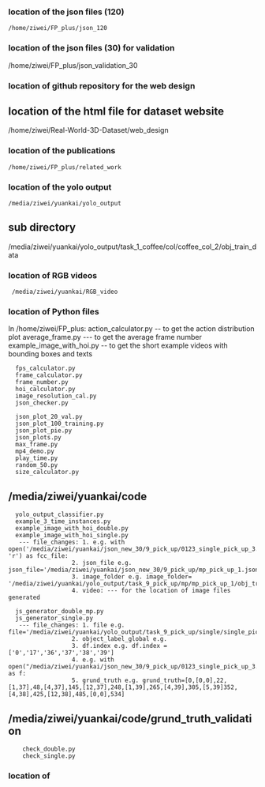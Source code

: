 ### location of the json files (120)
    /home/ziwei/FP_plus/json_120


### location of the json files (30) for validation
   /home/ziwei/FP_plus/json_validation_30

### location of github repository for the web design
  ## location of the html file for dataset website
   /home/ziwei/Real-World-3D-Dataset/web_design

### location of the publications
    /home/ziwei/FP_plus/related_work

### location of the yolo output
    /media/ziwei/yuankai/yolo_output
   ## sub directory
   /media/ziwei/yuankai/yolo_output/task_1_coffee/col/coffee_col_2/obj_train_data

<!-- ### location of the html file of the web
   /home/ziwei/Real-World-3D-Dataset/web_design -->
   

### location of RGB videos
     /media/ziwei/yuankai/RGB_video

### location of Python files
   In /home/ziwei/FP_plus:
      action_calculator.py
      -- to get the action distribution plot
      average_frame.py
      --- to get the average frame number
      example_image_with_hoi.py
      -- to get the short example videos with bounding boxes and texts
      
      fps_calculator.py
      frame_calculator.py
      frame_number.py
      hoi_calculator.py
      image_resolution_cal.py
      json_checker.py 
      
      json_plot_20_val.py
      json_plot_100_training.py
      json_plot_pie.py
      json_plots.py
      max_frame.py
      mp4_demo.py
      play_time.py
      random_50.py
      size_calculator.py
   ## /media/ziwei/yuankai/code
      yolo_output_classifier.py
      example_3_time_instances.py
      example_image_with_hoi_double.py
      example_image_with_hoi_single.py
       --- file_changes: 1. e.g. with open('/media/ziwei/yuankai/json_new_30/9_pick_up/0123_single_pick_up_3.json', 'r') as fcc_file:
                      2. json_file e.g. json_file='/media/ziwei/yuankai/json_new_30/9_pick_up/mp_pick_up_1.json'
                      3. image_folder e.g. image_folder= '/media/ziwei/yuankai/yolo_output/task_9_pick_up/mp/mp_pick_up_1/obj_train_data'
                      4. video: --- for the location of image files generated 

      js_generator_double_mp.py
      js_generator_single.py
       --- file_changes: 1. file e.g. file='/media/ziwei/yuankai/yolo_output/task_9_pick_up/single/single_pick_up_3/obj_train_data'
                      2. object_label_global e.g. 
                      3. df.index e.g. df.index = ['0','17','36','37','38','39']
                      4. e.g. with open("/media/ziwei/yuankai/json_new_30/9_pick_up/0123_single_pick_up_3.json","w") as f:
                      5. grund_truth e.g. grund_truth=[0,[0,0],22,[1,37],48,[4,37],145,[12,37],248,[1,39],265,[4,39],305,[5,39]352,[4,38],425,[12,38],485,[0,0],534]

   ## /media/ziwei/yuankai/code/grund_truth_validation
        check_double.py
        check_single.py

### location of 
